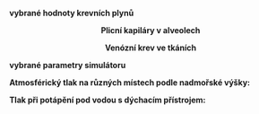 <div class="w3-row">
<div class="w3-half">

**vybrané hodnoty krevních plynů**

<p align="center"> <b>Plicní kapiláry v alveolech</b></p>

<bdl-chartjs-barplot fromid="idfmi"  refindex="3"  extremelimits="0,1"  normallimits="0,1" responsive="true" labels="   SAT" initialdata="0.97" title="Saturace kyslíku"></bdl-chartjs-barplot> 

<bdl-chartjs-barplot fromid="idfmi"  refindex="2"  extremelimits="0,150" labels="pO2" normallimits="90,110"  initialdata="94.01"  convertors="1,133.322" responsive="true" title="parciální tlak kyslíku"></bdl-chartjs-barplot>

<bdl-chartjs-barplot  fromid="idfmi"  refindex="0"  extremelimits="0,75" labels="pCO2" normallimits="35,45"  initialdata="40"  convertors="1,133.322" responsive="true" title="parciální tlak oxidu uhličitého"></bdl-chartjs-barplot>
<bdl-chartjs-barplot fromid="idfmi"  refindex="1"  extremelimits="7,8" labels="     pH" normallimits="7.38,7.42"  initialdata="7.4"  convertors="1,1" responsive="true" title="vodíkový exponent, roztok kyselý pro pH<7, zásaditý pro pH > 7"></bdl-chartjs-barplot>

<p align="center"> <b>Venózní krev ve tkáních</b></p>

<bdl-chartjs-barplot fromid="idfmi"  refindex="10"  extremelimits="0,1"  normallimits="0,1" responsive="true" labels="   SAT" initialdata="0.97"></bdl-chartjs-barplot> 
<bdl-chartjs-barplot fromid="idfmi"  refindex="9"  extremelimits="0,150" labels="   pO2" normallimits="30,40"  initialdata="94.01"  convertors="1,133.322" responsive="true"></bdl-chartjs-barplot>
<bdl-chartjs-barplot  fromid="idfmi"  refindex="7"  extremelimits="0,75" labels="pCO2" normallimits="40,55"  initialdata="40"  convertors="1,133.322" responsive="true"></bdl-chartjs-barplot>
<bdl-chartjs-barplot fromid="idfmi"  refindex="8"  extremelimits="7,8" labels="     pH" normallimits="7.3,7.4"  initialdata="7.4"  convertors="1,1" responsive="true"></bdl-chartjs-barplot>






</div>
<div class="w3-rest w3-right-align">

**vybrané parametry simulátoru**

<bdl-fmi id="idfmi" mode="oneshot" src="BloodyMary_0BodyLight_001_Tests_BloodyMary_002.js" fminame="BloodyMary_0BodyLight_001_Tests_BloodyMary_002" tolerance="0.000001" starttime="0" fstepsize="0.01" guid="{ada35fd6-c68f-431f-a9f0-0b2b14bc0f4e}" valuereferences="905969772,905969771,905969773,905969774,905969782,905969775,905969781,905969682,905969681,905969683,905969684,905969692,905969685,905969691,905969675,100663396,100663395,100663334,905969703,100663397,100663399,100663398,100663400,905969706,905969735,905969719,905969748,905969718,905969747,905969719,905969748,905969724,905969747,905969717,905969746,905969720,905969749,905969728,905969757,905969721,905969750,905969727,905969756,16777273,234881082,16777266,16777265,16777264,16777267,16777221,16777222" valuelabels="alvEq_2units_with_shunts_and_mixing1.PaCO2,alvEq_2units_with_shunts_and_mixing1.pHa,alvEq_2units_with_shunts_and_mixing1.PaO2,alvEq_2units_with_shunts_and_mixing1.sO2a,alvEq_2units_with_shunts_and_mixing1.HCO3a,simplestTissue.O2a,simplestTissue.CO2a,simplestTissue.pCO2_v,simplestTissue.pH_v,simplestTissue.pO2_v,simplestTissue.sO2_v,simplestTissue.cHCO3_v,simplestTissue.O2v,simplestTissue.CO2v,alvEq_2units_with_shunts_and_mixing1.Q,alvEq_2units_with_shunts_and_mixing1.Qpulm,alvEq_2units_with_shunts_and_mixing1.Qsh,alvEq_2units_with_shunts_and_mixing1.VAi,alvEq_2units_with_shunts_and_mixing1.VAe,alvEq_2units_with_shunts_and_mixing1.Q_alv1,alvEq_2units_with_shunts_and_mixing1.Q_alv2,alvEq_2units_with_shunts_and_mixing1.VAi_alv1,alvEq_2units_with_shunts_and_mixing1.VAi_alv2,alvEq_2units_with_shunts_and_mixing1.alvEq1.VAe,alvEq_2units_with_shunts_and_mixing1.alvEq2.VAe,alvEq_2units_with_shunts_and_mixing1.alvEq1.PAO2,alvEq_2units_with_shunts_and_mixing1.alvEq2.PAO2,alvEq_2units_with_shunts_and_mixing1.alvEq1.PACO2,alvEq_2units_with_shunts_and_mixing1.alvEq2.PACO2,alvEq_2units_with_shunts_and_mixing1.alvEq1.bloodctO2content.pO2,alvEq_2units_with_shunts_and_mixing1.alvEq2.bloodctO2content.pO2,alvEq_2units_with_shunts_and_mixing1.alvEq1.bloodctCO2content.pCO2,alvEq_2units_with_shunts_and_mixing1.alvEq2.bloodctO2content.pCO2,alvEq_2units_with_shunts_and_mixing1.alvEq1.pH,alvEq_2units_with_shunts_and_mixing1.alvEq2.pH,alvEq_2units_with_shunts_and_mixing1.alvEq1.sO2,alvEq_2units_with_shunts_and_mixing1.alvEq2.sO2,alvEq_2units_with_shunts_and_mixing1.alvEq1.cHCO3,alvEq_2units_with_shunts_and_mixing1.alvEq2.cHCO3,alvEq_2units_with_shunts_and_mixing1.alvEq1.ctO2,alvEq_2units_with_shunts_and_mixing1.alvEq2.ctO2,alvEq_2units_with_shunts_and_mixing1.alvEq1.ctCO2,alvEq_2units_with_shunts_and_mixing1.alvEq2.ctCO2,VT.k,vAi.fd,Fsh.k,Fq1.k,FAi1.k,CardiacOutput.k,modelSettings.FiO2,modelSettings.FiCO2_start" inputs="id1,16777227,1,1,t;id2,16777275,1,0.00750061683,t;id3,16777269,1,1,272.15,t;id4,16777268,1,1,t;id5,16777270,1,1,t;id6,16777271,1,1,t;id7,16777272,1,1000000,t;id8,16777273,1,1,t;id9,234881082,1,1,t;id10,16777266,1,1,t;id11,16777265,1,1,t;id12,16777264,1,1,t;id13,16777267,1,1,t;id14,16777221,1,1,t;id15,16777222,1,1,t" inputlabels="modelSettings.ctHb,PB.k,bodyTemperature.k,BEox.k,VO2_ml_min.k,RQ.k,VD.k,VT.k,vAi.fd,Fsh.k,Fq1.k,FAi1.k,CardiacOutput.k,modelSettings.FiO2,modelSettings.FiCO2_start"></bdl-fmi>

<bdl-range id="id1" title="koncentrace Hb [mmol/l]" min="4.4" max="16" default="8.4" step="0.2" maxlength="4"></bdl-range>

<bdl-range id="id2" title="atmosférický tlak [mmHg]" min="380" max="3040" default="760" step="95" maxlength="4"></bdl-range>


**Atmosférický tlak na různých místech podle nadmořské výšky:**

<bdl-buttonparams title="Mont Blanc (4807 m.n.m.)" ids="id2" values="380"></bdl-buttonparams>
<bdl-buttonparams title="Sněžka (1603 m.n.m.)" ids="id2" values="642"></bdl-buttonparams>
<bdl-buttonparams title="norma ( 0 m.n.m.)" ids="id2" values="760"></bdl-buttonparams>

**Tlak při potápění pod vodou s dýchacím přístrojem:**

<bdl-buttonparams title="potápění pod vodou(1 m)" ids="id2" values="1520"></bdl-buttonparams>
<bdl-buttonparams title="potápění pod vodou(3 m)" ids="id2" values="3040"></bdl-buttonparams>

<bdl-range id="id3" title="tělesná teplota [°C]" min="35" max="42" default="37" step="0.1" maxlength="4"></bdl-range>

<bdl-bind2a-text findex="5" aname="children.0.Cast1_O2_litry1_text" prefix="O2: " suffix="l/min"></bdl-bind2a-text>

</div>
</div>

</div></div>

